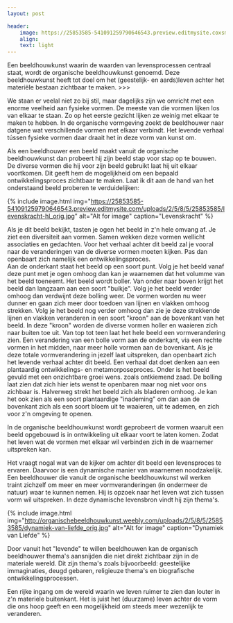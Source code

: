 ```yaml
---
layout: post

header:
    image: https://25853585-541091259790646543.preview.editmysite.coxsm/uploads/2/5/8/5/25853585/verbonden_orig.jpg
    align:
    text: light
---
```

Een beeldhouwkunst waarin de waarden van levensprocessen centraal staat, wordt de organische beeldhouwkunst genoemd. Deze beeldhouwkunst heeft tot doel om het (geestelijk- en aards)leven achter het materiële bestaan zichtbaar te maken. >>>

We staan er veelal niet zo bij stil, maar dagelijks zijn we omricht met een enorme veelheid aan fysieke vormen. De meeste van die vormen lijken los van elkaar te staan. Zo op het eerste gezicht lijken ze weinig met elkaar te maken te hebben. In de organische vormgeving zoekt de beeldhouwer naar datgene wat verschillende vormen met elkaar verbindt. Het levende verhaal tússen fysieke vormen daar draait het in deze vorm van kunst om.

Als een beeldhouwer een beeld maakt vanuit de organische beeldhouwkunst dan probeert hij zijn beeld stap voor stap op te bouwen. De diverse vormen die hij voor zijn beeld gebruikt laat hij uit elkaar voortkomen. Dit geeft hem de mogelijkheid om een bepaald ontwikkelingsproces zichtbaar te maken.
Laat ik dit aan de hand van het onderstaand beeld proberen te verduidelijken:

{% include image.html img="https://25853585-541091259790646543.preview.editmysite.com/uploads/2/5/8/5/25853585/levenskracht-hl_orig.jpg" alt="Alt for image" caption="Levenskracht" %}

Als je dit beeld bekijkt, tasten je ogen het beeld in z'n hele omvang af. Je ziet een diversiteit aan vormen. Samen wekken deze vormen wellicht associaties en gedachten. Voor het verhaal achter dit beeld zal je vooral naar de veranderingen van de diverse vormen moeten kijken. Pas dan openbaart zich namelijk een ontwikkelingsproces.  
Aan de onderkant staat het beeld op een soort punt. Volg je het beeld vanaf deze punt met je ogen omhoog dan kan je waarnemen dat het volumme van het beeld toeneemt. Het beeld wordt boller. Van onder naar boven krijgt het beeld dan langzaam aan een soort "buikje".  Volg je het beeld verder omhoog dan verdwijnt deze bolling weer. De vormen worden nu weer dunner en gaan zich meer door toedoen van lijnen en vlakken omhoog strekken. Volg je het beeld nog verder omhoog dan zie je deze strekkende lijnen en vlakken veranderen in een soort "kroon" aan de bovenkant van het beeld. In deze "kroon" worden de diverse vormen holler en waaieren zich naar buiten toe uit. Van top tot teen laat het hele beeld een vormverandering zien. Een verandering van een bolle vorm aan de onderkant, via een rechte vormen in het midden, naar meer holle vormen aan de bovenkant.
Als je deze totale vormverandering in jezelf laat uitspreken, dan openbaart zich het levende verhaal achter dit beeld. Een verhaal dat doet denken aan een plantaardig ontwikkelings- en metamorposeproces. Onder is het beeld gevuld met een onzichtbare groei wens. zoals ontkiemend zaad. De bolling laat zien dat zich hier iets wenst te openbaren maar nog niet voor ons zichbaar is. Halverweg strekt het beeld zich als bladeren omhoog. Je kan het ook zien als een soort plantaardige "inademing" om dan aan de bovenkant zich als een soort bloem uit te waaieren, uit te ademen, en zich voor z'n omgeving te openen.

In de organische beeldhouwkunst wordt geprobeert de vormen waaruit een beeld opgebouwd is in ontwikkeling uit elkaar voort te laten komen. Zodat het leven wat de vormen met elkaar wil verbinden zich ín de waarnemer uitspreken kan.

Het vraagt nogal wat van de kijker om achter dit beeld een levensproces te ervaren. Daarvoor is een dynamische manier van waarnemen noodzakelijk. Een beeldhouwer die vanuit de organische beeldhouwkunst wil werken traint zichzelf om meer en meer vormveranderingen (in ondermeer de natuur) waar te kunnen nemen. Hij is opzoek naar het leven wat zich tussen vorm wil uitspreken. In deze dynamische levensbron vindt hij zijn thema's.

{% include image.html img="http://organischebeeldhouwkunst.weebly.com/uploads/2/5/8/5/25853585/dynamiek-van-liefde_orig.jpg" alt="Alt for image" caption="Dynamiek van Liefde" %}

Door vanuit het "levende" te willen beeldhouwen kan de organisch beeldhouwer thema's aansnijden die niet direkt zichtbaar zijn in de materiale wereld. Dit zijn thema's zoals bijvoorbeeld: geestelijke immaginaties, deugd gebaren, religieuze thema's en biografische ontwikkelingsprocessen.  

Een rijke ingang om de wereld waarin we leven ruimer te zien dan louter in z'n materiele buitenkant. Het is juist het (duurzame) leven achter de vorm die ons hoop geeft en een mogelijkheid om steeds meer wezenlijk te veranderen.  
